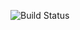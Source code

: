 ![Build Status](https://github.com/USERNAME/REPOSITORY/actions/workflows/WORKFLOW-FILE.yml/badge.svg)